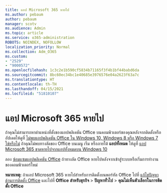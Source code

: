 ```yaml
---
title: แอป Microsoft 365 หายไป
ms.author: pebaum
author: pebaum
manager: scotv
ms.audience: Admin
ms.topic: article
ms.service: o365-administration
ROBOTS: NOINDEX, NOFOLLOW
localization_priority: Normal
ms.collection: Adm_O365
ms.custom:
- "2529"
- "9000572"
ms.openlocfilehash: 1c3c2e1b590cf5834b71165f3f4b1bf44babd6da
ms.sourcegitcommit: 8bc60ec34bc1e40685e3976576e04a2623f63a7c
ms.translationtype: HT
ms.contentlocale: th-TH
ms.lasthandoff: 04/15/2021
ms.locfileid: "51810107"
---
```

# <a name="microsoft-365-apps-missing"></a>แอป Microsoft 365 หายไป

ถ้าคุณไม่สามารถหาตําแหน่งที่ตั้งของแอปพลิเคชัน Office บนคอมพิวเตอร์ของคุณหลังจากติดตั้งหรืออัปเดตให้ดูที่ [ไม่พบแอปพลิเคชัน Office ใน Windows 10, Windows 8 หรือ Windows 7 ใช่หรือไม่](https://support.office.com/article/Can-t-find-Office-applications-in-Windows-10-Windows-8-or-Windows-7-907ce545-6ae8-459b-8d9d-de6764a635d6) ถ้าคุณไม่พบทางลัดของ Office บนเมนู เริ่ม หรือภายใต้ **แอปทั้งหมด** ให้ดูที่ [แอป Microsoft 365 ขาดหายไปจากแอปทั้งหมดบน Windows 10](https://support.office.com/article/office-apps-are-missing-from-all-apps-on-windows-10-5bc123f6-655d-4736-ad61-b0b9d1cde5bc) 

ลอง [ซ่อมแซมแอปพลิเคชัน Office](https://support.office.com/article/repair-an-office-application-7821d4b6-7c1d-4205-aa0e-a6b40c5bb88b) ถ้าทางลัด Office หายไปหลังจากเข้าสู่ระบบหรือเริ่มการทํางานของคอมพิวเตอร์ใหม่ 

**หมายเหตุ:** ถ้าแอป Microsoft 365 หายไปสําหรับการติดตั้งบนพอร์ทัล Office ไปที่ [แก้ไขปัญหาด้านการติดตั้ง Office](https://support.office.com/article/troubleshoot-installing-office-35ff2def-e0b2-4dac-9784-4cf212c1f6c2) และไปที่ **Office สําหรับธุรกิจ** > **ปัญหาทั่วไป** > **คุณไม่เห็นตัวเลือกในการติดตั้ง Office** 
